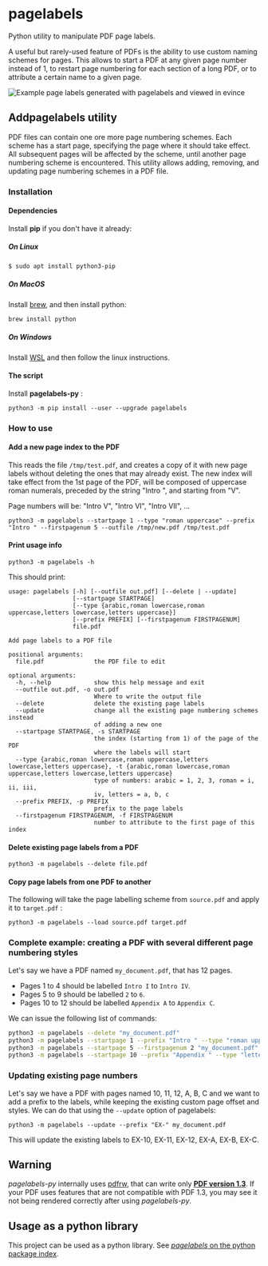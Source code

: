 # pagelabels
Python utility to manipulate PDF page labels.

A useful but rarely-used feature of PDFs is the ability to use
custom naming schemes for pages. This allows to start a PDF at
any given page number instead of 1, to restart page numbering 
for each section of a long PDF, or to attribute a certain name
to a given page.

![Example page labels generated with pagelabels and viewed in evince](https://user-images.githubusercontent.com/552629/48559767-88368380-e8ec-11e8-827c-068c1d34c588.png)

## Addpagelabels utility
PDF files can contain one ore more page numbering schemes.
Each scheme has a start page, specifying the page where it should take
effect. All subsequent pages will be affected by the scheme,
until another page numbering scheme is encountered.
This utility allows adding, removing, and updating page numbering schemes
in a PDF file.

### Installation
#### Dependencies

Install **pip** if you don't have it already:
##### On Linux
```bash
$ sudo apt install python3-pip
```

##### On MacOS
Install [brew](https://brew.sh/), and then install python:

```bash
brew install python
```

##### On Windows
Install [WSL](https://docs.microsoft.com/en-us/windows/wsl/about)
and then follow the linux instructions.

#### The script
Install **pagelabels-py** :
```
python3 -m pip install --user --upgrade pagelabels 
```

### How to use

#### Add a new page index to the PDF
This reads the file `/tmp/test.pdf`,
and creates a copy of it with new page labels
without deleting the ones that may already exist.
The new index will take effect from the 1st page of the PDF,
will be composed of uppercase roman numerals, preceded by the string "Intro ",
and starting from "V".

Page numbers will be: "Intro V", "Intro VI", "Intro VII", ...
```
python3 -m pagelabels --startpage 1 --type "roman uppercase" --prefix "Intro " --firstpagenum 5 --outfile /tmp/new.pdf /tmp/test.pdf
```

#### Print usage info
```
python3 -m pagelabels -h
```

This should print:
```
usage: pagelabels [-h] [--outfile out.pdf] [--delete | --update]
                  [--startpage STARTPAGE]
                  [--type {arabic,roman lowercase,roman uppercase,letters lowercase,letters uppercase}]
                  [--prefix PREFIX] [--firstpagenum FIRSTPAGENUM]
                  file.pdf

Add page labels to a PDF file

positional arguments:
  file.pdf              the PDF file to edit

optional arguments:
  -h, --help            show this help message and exit
  --outfile out.pdf, -o out.pdf
                        Where to write the output file
  --delete              delete the existing page labels
  --update              change all the existing page numbering schemes instead
                        of adding a new one
  --startpage STARTPAGE, -s STARTPAGE
                        the index (starting from 1) of the page of the PDF
                        where the labels will start
  --type {arabic,roman lowercase,roman uppercase,letters lowercase,letters uppercase}, -t {arabic,roman lowercase,roman uppercase,letters lowercase,letters uppercase}
                        type of numbers: arabic = 1, 2, 3, roman = i, ii, iii,
                        iv, letters = a, b, c
  --prefix PREFIX, -p PREFIX
                        prefix to the page labels
  --firstpagenum FIRSTPAGENUM, -f FIRSTPAGENUM
                        number to attribute to the first page of this index
```

#### Delete existing page labels from a PDF
```
python3 -m pagelabels --delete file.pdf
```

#### Copy page labels from one PDF to another
The following will take the page labelling scheme from `source.pdf` and 
apply it to `target.pdf` :
```
python3 -m pagelabels --load source.pdf target.pdf
```

### Complete example: creating a PDF with several different page numbering styles
Let's say we have a PDF named `my_document.pdf`, that has 12 pages.
 * Pages 1 to 4 should be labelled `Intro I` to `Intro IV`.
 * Pages 5 to 9 should be labelled `2` to `6`.
 * Pages 10 to 12 should be labelled `Appendix A` to `Appendix C`.

We can issue the following list of commands:

```bash
python3 -m pagelabels --delete "my_document.pdf"
python3 -m pagelabels --startpage 1 --prefix "Intro " --type "roman uppercase" "my_document.pdf"
python3 -m pagelabels --startpage 5 --firstpagenum 2 "my_document.pdf"
python3 -m pagelabels --startpage 10 --prefix "Appendix " --type "letters uppercase" "my_document.pdf"
```

### Updating existing page numbers
Let's say we have a PDF with pages named 10, 11, 12, A, B, C
and we want to add a prefix to the labels, while keeping the existing custom
page offset and styles. We can do that using the `--update` option of pagelabels:

```
python3 -m pagelabels --update --prefix "EX-" my_document.pdf
```

This will update the existing labels to EX-10, EX-11, EX-12, EX-A, EX-B, EX-C.

## Warning
*pagelabels-py* internally uses [pdfrw](https://github.com/pmaupin/pdfrw), that can write only [**PDF version 1.3**](https://en.wikipedia.org/wiki/History_of_the_Portable_Document_Format_(PDF)). If your PDF uses features that are not compatible with PDF 1.3, you may see it not being rendered correctly after using *pagelabels-py*.

## Usage as a python library
This project can be used as a python library.
See [*pagelabels* on the python package index](https://pypi.org/project/pagelabels/).

